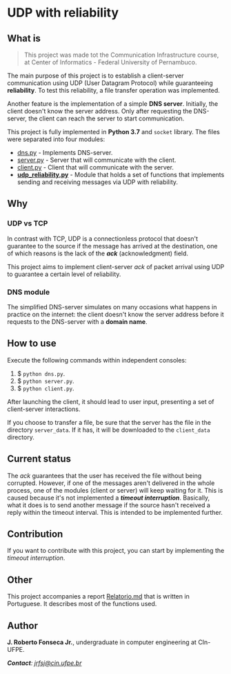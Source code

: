 # UDP with reliability

## What is

> This project was made tot the Communication Infrastructure course, at Center of Informatics - Federal University of Pernambuco.

The main purpose of this project is to establish a client-server communication using UDP (User Datagram Protocol) while guaranteeing **reliability**. To test this reliability, a file transfer operation was implemented.

Another feature is the implementation of a simple **DNS server**. Initially, the client doesn't know the server address. Only after requesting the DNS-server, the client can reach the server to start communication.

This project is fully implemented in **Python 3.7** and `socket` library. The files were separated into four modules:

- [dns.py](dns.py) - Implements DNS-server.
- [server.py](server.py) - Server that will communicate with the client.
- [client.py](client.py) - Client that will communicate with the server.
- [**udp_reliability.py**](udp_reliability.py) - Module that holds a set of functions that implements sending and receiving messages via UDP with reliability.


## Why

### UDP vs TCP

In contrast with TCP, UDP is a connectionless protocol that doesn't guarantee to the source if the message has arrived at the destination, one of which reasons is the lack of the ***ack*** (acknowledgment) field.

This project aims to implement client-server *ack* of packet arrival using UDP to guarantee a certain level of reliability.

### DNS module

The simplified DNS-server simulates on many occasions what happens in practice on the internet: the client doesn't know the server address before it requests to the DNS-server with a **domain name**.

## How to use

Execute the following commands within independent consoles:

1. \$ `python dns.py`.
2. \$ `python server.py`.
3. \$ `python client.py`.

After launching the client, it should lead to user input, presenting a set of client-server interactions.

If you choose to transfer a file, be sure that the server has the file in the directory `server_data`. If it has, it will be downloaded to the `client_data` directory.

## Current status

The *ack* guarantees that the user has received the file without being corrupted. However, if one of the messages aren't delivered in the whole process, one of the modules (client or server) will keep waiting for it. This is caused because it's not implemented a ***timeout interruption***. Basically, what it does is to send another message if the source hasn't received a reply within the timeout interval. This is intended to be implemented further.

## Contribution

If you want to contribute with this project, you can start by implementing the *timeout interruption*.

## Other

This project accompanies a report [Relatorio.md](Relatorio.md) that is written in Portuguese. It describes most of the functions used.

## Author

**J. Roberto Fonseca Jr.**, undergraduate in computer engineering at CIn-UFPE.

***Contact**: jrfsj@cin.ufpe.br*
